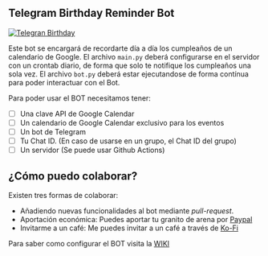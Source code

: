 ## Telegram Birthday Reminder Bot

[![Telegran Birthday](https://github.com/adrianpaniagualeon/telegram-birthday-reminder-bot/actions/workflows/action.yaml/badge.svg)](https://github.com/adrianpaniagualeon/telegram-birthday-reminder-bot/actions/workflows/action.yaml)

Este bot se encargará de recordarte día a día los cumpleaños de un calendario de Google. El archivo `main.py` deberá configurarse en el servidor con un crontab diario, de forma que solo te notifique los cumpleaños una sola vez.
El archivo `bot.py` deberá estar ejecutandose de forma contínua para poder interactuar con el Bot.

Para poder usar el BOT necesitamos tener:
- [ ] Una clave API de Google Calendar
- [ ] Un calendario de Google Calendar exclusivo para los eventos
- [ ] Un bot de Telegram
- [ ] Tu Chat ID. (En caso de usarse en un grupo, el Chat ID del grupo)
- [ ] Un servidor (Se puede usar Github Actions)

## ¿Cómo puedo colaborar?
Existen tres formas de colaborar:
- Añadiendo nuevas funcionalidades al bot mediante _pull-request_. 
- Aportación económica: Puedes aportar tu granito de arena por [Paypal](https://paypal.me/panleoad)
- Invitarme a un café: Me puedes invitar a un café a través de [Ko-Fi](https://ko-fi.com/adrianpaniagualeon)

Para saber como configurar el BOT visita la [WIKI](https://github.com/adrianpaniagualeon/telegram-birthday-reminder-bot/wiki)

